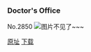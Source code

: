### Doctor's Office
No.2850
![图片不见了~~~](https://imgs.xkcd.com/comics/doctors_office.png)

[原址](https://xkcd.com//2850) [下载](https://imgs.xkcd.com/comics/doctors_office.png)

